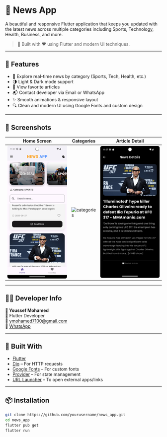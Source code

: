 # 📰 News App

A beautiful and responsive Flutter application that keeps you updated with the latest news across multiple categories including Sports, Technology, Health, Business, and more.

> 📱 Built with ❤️ using Flutter and modern UI techniques.

---

## 🚀 Features

- 🧭 Explore real-time news by category (Sports, Tech, Health, etc.)
- 🌗 Light & Dark mode support
- 📂 View favorite articles
- 📬 Contact developer via Email or WhatsApp
- ✨ Smooth animations & responsive layout
- 🔍 Clean and modern UI using Google Fonts and custom design

---

## 📸 Screenshots

| Home Screen           | Categories                      | Article Detail          |
|-----------------------|---------------------------------|-------------------------|
| ![home](assets/1.png) | ![categories](2.png) | ![detail](assets/3.png) |


---

## 🧑‍💻 Developer Info

**👤 Youssef Mohamed**  
💼 Flutter Developer  
📧 ymohamed7100@gmail.com  
📱 [WhatsApp](https://wa.me/201015718721)

---

## 🧱 Built With

- [Flutter](https://flutter.dev/)
- [Dio](https://pub.dev/packages/dio) – For HTTP requests
- [Google Fonts](https://pub.dev/packages/google_fonts) – For custom fonts
- [Provider](https://pub.dev/packages/provider) – For state management
- [URL Launcher](https://pub.dev/packages/url_launcher) – To open external apps/links

---

## 📦 Installation

```bash
git clone https://github.com/yourusername/news_app.git
cd news_app
flutter pub get
flutter run
